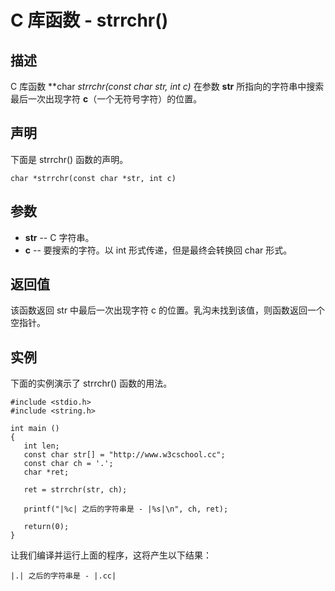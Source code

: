 
# C 库函数 - strrchr()

  

## 描述

C 库函数 **char *strrchr(const char *str, int c)** 在参数 **str** 所指向的字符串中搜索最后一次出现字符 **c**（一个无符号字符）的位置。

## 声明

下面是 strrchr() 函数的声明。

```
char *strrchr(const char *str, int c)

```

## 参数

*   **str** -- C 字符串。
*   **c** -- 要搜索的字符。以 int 形式传递，但是最终会转换回 char 形式。

## 返回值

该函数返回 str 中最后一次出现字符 c 的位置。乳沟未找到该值，则函数返回一个空指针。

## 实例

下面的实例演示了 strrchr() 函数的用法。

```
#include <stdio.h>
#include <string.h>

int main ()
{
   int len;
   const char str[] = "http://www.w3cschool.cc";
   const char ch = '.';
   char *ret;

   ret = strrchr(str, ch);

   printf("|%c| 之后的字符串是 - |%s|\n", ch, ret);

   return(0);
}

```

让我们编译并运行上面的程序，这将产生以下结果：

```
|.| 之后的字符串是 - |.cc|

```

  

